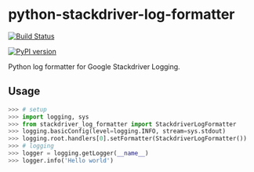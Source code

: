 # python-stackdriver-log-formatter

[![Build Status](https://travis-ci.com/tmshn/python-stackdriver-log-formatter.svg?branch=master)](https://travis-ci.com/tmshn/python-stackdriver-log-formatter)

[![PyPI version](https://img.shields.io/pypi/v/stackdriver-log-formatter.svg)](https://pypi.python.org/pypi/stackdriver-log-formatter/)

Python log formatter for Google Stackdriver Logging.

## Usage

```python
>>> # setup
>>> import logging, sys
>>> from stackdriver_log_formatter import StackdriverLogFormatter
>>> logging.basicConfig(level=logging.INFO, stream=sys.stdout)
>>> logging.root.handlers[0].setFormatter(StackdriverLogFormatter())
>>> # logging
>>> logger = logging.getLogger(__name__)
>>> logger.info('Hello world')
```
